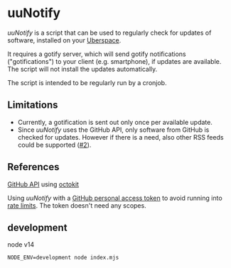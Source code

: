 # uuNotify

_uuNotify_ is a script that can be used to regularly check for updates of software, installed on your [Uberspace](https://uberspace.de).

It requires a gotify server, which will send gotify notifications ("gotifications") to your client (e.g. smartphone), if updates are available.
The script will not install the updates automatically.

The script is intended to be regularly run by a cronjob.


## Limitations

* Currently, a gotification is sent out only once per available update.
* Since _uuNotify_ uses the GitHub API, only software from GitHub is checked for updates. However if there is a need, also other RSS feeds could be supported ([#2](https://github.com/franok/uu-notify/issues/2)).


## References

[GitHub API](https://docs.github.com/en/rest/reference/repos#releases) using [octokit](https://www.npmjs.com/package/@octokit/core)


Using _uuNotify_ with a [GitHub personal access token](https://docs.github.com/en/github/authenticating-to-github/keeping-your-account-and-data-secure/creating-a-personal-access-token) to avoid running into [rate limits](https://docs.github.com/en/rest/overview/resources-in-the-rest-api#rate-limiting).
The token doesn't need any scopes.


## development

node v14

```
NODE_ENV=development node index.mjs
```





